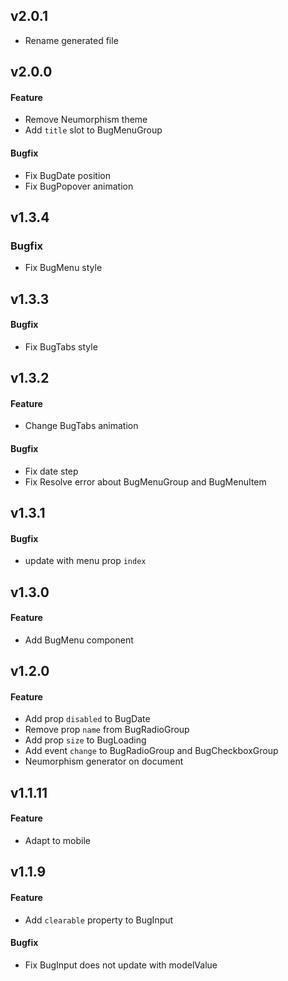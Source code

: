 ## v2.0.1
- Rename generated file

## v2.0.0
#### Feature
- Remove Neumorphism theme
- Add `title` slot to BugMenuGroup

#### Bugfix
- Fix BugDate position
- Fix BugPopover animation

## v1.3.4
### Bugfix
- Fix BugMenu style

## v1.3.3
#### Bugfix
- Fix BugTabs style

## v1.3.2
#### Feature
- Change BugTabs animation

#### Bugfix
- Fix date step
- Fix Resolve error about BugMenuGroup and BugMenuItem

## v1.3.1
#### Bugfix
- update with menu prop `index`

## v1.3.0
#### Feature
- Add BugMenu component

## v1.2.0
#### Feature
- Add prop `disabled` to BugDate
- Remove prop `name` from BugRadioGroup
- Add prop `size` to BugLoading
- Add event `change` to BugRadioGroup and BugCheckboxGroup
- Neumorphism generator on document

## v1.1.11
#### Feature
- Adapt to mobile

## v1.1.9
#### Feature
- Add `clearable` property to BugInput

#### Bugfix
- Fix BugInput does not update with modelValue